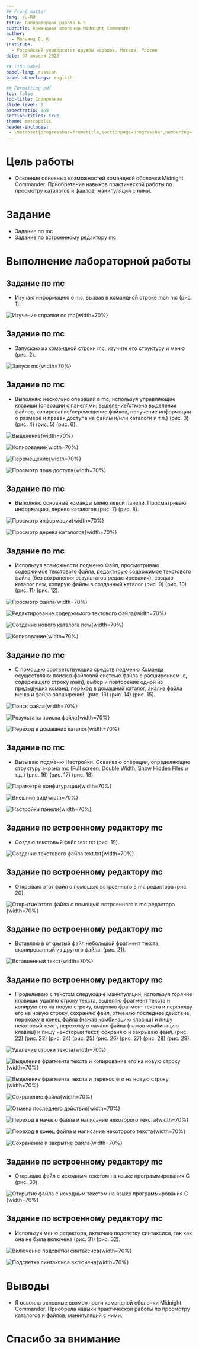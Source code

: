 ```yaml
---
## Front matter
lang: ru-RU
title: Лабораторная работа № 9
subtitle: Командная оболочка Midnight Commander
author:
  - Мальянц В. К.
institute:
  - Российский университет дружбы народов, Москва, Россия
date: 07 апреля 2025

## i18n babel
babel-lang: russian
babel-otherlangs: english

## Formatting pdf
toc: false
toc-title: Содержание
slide_level: 2
aspectratio: 169
section-titles: true
theme: metropolis
header-includes:
 - \metroset{progressbar=frametitle,sectionpage=progressbar,numbering=fraction}
---
```


# Цель работы

- Освоение основных возможностей командной оболочки Midnight Commander. Приобретение навыков практической работы по просмотру каталогов и файлов; манипуляций с ними.

# Задание

- Задание по mc
- Задание по встроенному редактору mc


# Выполнение лабораторной работы
## Задание по mc

- Изучаю информацию о mc, вызвав в командной строке man mc (рис. 1).

![Изучение справки по mc](image/1.png){width=70%}

## Задание по mc

- Запускаю из командной строки mc, изучите его структуру и меню (рис. 2).

![Запуск mc](image/2.png){width=70%}

## Задание по mc

- Выполняю несколько операций в mc, используя управляющие клавиши (операции с панелями; выделение/отмена выделения файлов, копирование/перемещение файлов, получение информации о размере и правах доступа на файлы и/или каталоги и т.п.) (рис. 3) (рис. 4) (рис. 5) (рис. 6).

![Выделение](image/3.png){width=70%}

![Копирование](image/4.png){width=70%}

![Перемещение](image/5.png){width=70%}

![Просмотр прав доступа](image/6.png){width=70%}

## Задание по mc

- Выполняю основные команды меню левой панели. Просматриваю информацию, дерево каталогов (рис. 7) (рис. 8).

![Просмотр информации](image/7.png){width=70%}

![Просмотр дерева каталогов](image/8.png){width=70%}

## Задание по mc

- Используя возможности подменю Файл, просмотриваю содержимое текстового файла, редактирую содержимое текстового файла (без сохранения результатов редактирования), создаю каталог new, копирую файлы в созданный каталог (рис. 9) (рис. 10) (рис. 11) (рис. 12).

![Просмотр файла](image/9.png){width=70%}

![Редактирование содержимого тектового файла](image/10.png){width=70%}

![Создание нового каталога new](image/11.png){width=70%}

![Копирование](image/12.png){width=70%}

## Задание по mc

- С помощью соответствующих средств подменю Команда осуществляю: поиск в файловой системе файла с расширением .c, содержащего строку main), выбор и повторение одной из предыдущих команд, переход в домашний каталог, анализ файла меню и файла расширений. (рис. 13) (рис. 14) (рис. 15).
 
![Поиск файла](image/13.png){width=70%}

![Результаты поиска файла](image/14.png){width=70%}

![Переход в домашних каталог](image/15.png){width=70%}

## Задание по mc

- Вызываю подменю Настройки. Осваиваю операции, определяющие структуру экрана mc (Full screen, Double Width, Show Hidden Files и т.д.) (рис. 16) (рис. 17) (рис. 18).

![Параметры конфигурации](image/16.png){width=70%}

![Внешний вид](image/17.png){width=70%}

![Настройки панели](image/18.png){width=70%}

## Задание по встроенному редактору mc

- Создаю текстовый файл text.txt (рис. 19).

![Создание текстового файла text.txt](image/19.png){width=70%}

## Задание по встроенному редактору mc

- Открываю этот файл с помощью встроенного в mc редактора (рис. 20).

![Открытие этого файла с помощью встроенного в mc редактора](image/20.png){width=70%}

## Задание по встроенному редактору mc

- Вставляю в открытый файл небольшой фрагмент текста, скопированный из другого файла. (рис. 21).

![Вставленный текст](image/21.png){width=70%}

## Задание по встроенному редактору mc

- Проделываю с текстом следующие манипуляции, используя горячие клавиши: удаляю строку текста, выделяю фрагмент текста и копирую его на новую строку, выделяю фрагмент текста и переношу его на новую строку, сохраняю файл, отменяю последнее действие, перехожу в конец файла (нажав комбинацию клавиш) и пишу некоторый
текст, перехожу в начало файла (нажав комбинацию клавиш) и пишу некоторый текст, сохраняю и закрываю файл. (рис. 22) (рис. 23) (рис. 24) (рис. 25) (рис. 26) (рис. 27) (рис. 28) (рис. 29).

![Удаление строки текста](image/22.png){width=70%}

![Выделение фрагмента текста и копирование его на новую строку](image/23.png){width=70%}

![Выделение фрагмента текста и перенос его на новую строку](image/24.png){width=70%}

![Сохранение файла](image/25.png){width=70%}

![Отмена последнего действия](image/26.png){width=70%}

![Переход в начало файла и написание некоторого текста](image/27.png){width=70%}

![Переход в конец файла и написание некоторого текста](image/28.png){width=70%}

![Сохранение и закрытие файла](image/29.png){width=70%}

## Задание по встроенному редактору mc

- Открываю файл с исходным текстом на языке программирования C (рис. 30).

![Открытие файла с исходным текстом на языке программирования C](image/30.png){width=70%}

## Задание по встроенному редактору mc

- Используя меню редактора, включаю подсветку синтаксиса, так как она не была включена (рис. 31) (рис. 32).

![Включение подсветки синтаксиса](image/31.png){width=70%}

![Подсветка синтаксиса включена](image/32.png){width=70%}

# Выводы

- Я освоила основные возможности командной оболочки Midnight Commander. Приобрела навыки практической работы по просмотру каталогов и файлов; манипуляций с ними.

# Спасибо за внимание
